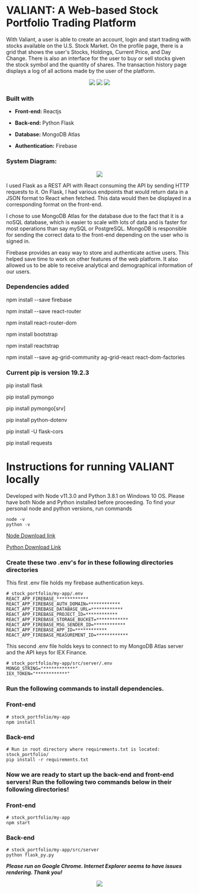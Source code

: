 # VALIANT: A Web-based Stock Portfolio Trading Platform

With Valiant, a user is able to create an account, login and start trading with stocks available on the U.S. Stock Market. On the profile page, there is a grid that shows the user's Stocks, Holdings, Current Price, and Day Change. There is also an interface for the user to buy or sell stocks given the stock symbol and the quantity of shares. The transaction history page displays a log of all actions made by the user of the platform.

<p align="center">
  <img src = "my-app/src/images/login.JPG">
  <img src = "my-app/src/images/profile_page.JPG">
  <img src = "my-app/src/images/transaction_history.JPG">
</p>

### Built with

* **Front-end:** Reactjs

* **Back-end:** Python Flask

* **Database:** MongoDB Atlas

* **Authentication:** Firebase

### System Diagram:
<p align="center">
  <img src = "my-app/src/images/stock_portfolio.png">
</p>

I used Flask as a REST API with React consuming the API by sending HTTP requests to it. On Flask, I had various endpoints that would return data in a JSON format to React when fetched. This data would then be displayed in a corresponding format on the front-end. 

I chose to use MongoDB Atlas for the database due to the fact that it is a noSQL database, which is easier to scale with lots of data and is faster for most operations than say mySQL or PostgreSQL. MongoDB is responsible for sending the correct data to the front-end depending on the user who is signed in.

Firebase provides an easy way to store and authenticate active users. This helped save time to work on other features of the web platform. It also allowed us to be able to receive analytical and demographical information of our users.

### Dependencies added 

npm install --save firebase

npm install --save react-router

npm install react-router-dom

npm install bootstrap

npm install reactstrap

npm install --save ag-grid-community ag-grid-react react-dom-factories

### Current pip is version 19.2.3
pip install flask

pip install pymongo

pip install pymongo[srv]

pip install python-dotenv

pip install -U flask-cors

pip install requests

# Instructions for running VALIANT locally

Developed with Node v11.3.0 and Python 3.8.1 on Windows 10 OS. Please have both Node and Python installed before proceeding. To find your personal node and python versions, run commands

```
node -v
python -v
```
[Node Download link](https://nodejs.org/en/download/)

[Python Download Link](https://www.python.org/downloads/)

### Create these two .env's for in these following directories directories

This first .env file holds my firebase authentication keys. 
```
# stock_portfolio/my-app/.env 
REACT_APP_FIREBASE_************
REACT_APP_FIREBASE_AUTH_DOMAIN=************
REACT_APP_FIREBASE_DATABASE_URL=************
REACT_APP_FIREBASE_PROJECT_ID=************
REACT_APP_FIREBASE_STORAGE_BUCKET=************
REACT_APP_FIREBASE_MSG_SENDER_ID=************
REACT_APP_FIREBASE_APP_ID=************
REACT_APP_FIREBASE_MEASUREMENT_ID=************
```

This second .env file holds keys to connect to my MongoDB Atlas server and the API keys for IEX Finance. 
```
# stock_portfolio/my-app/src/server/.env
MONGO_STRING="************"
IEX_TOKEN="************"
```

### Run the following commands to install dependencies.

### Front-end
```
# stock_portfolio/my-app
npm install
```

### Back-end 
```
# Run in root directory where requirements.txt is located: stock_portfolio/
pip install -r requirements.txt 
```


### Now we are ready to start up the back-end and front-end servers! Run the following two commands below in their following directories!

### Front-end 
```
# stock_portfolio/my-app
npm start
```

### Back-end 

```
# stock_portfolio/my-app/src/server
python flask_py.py
```

***Please run on Google Chrome. Internet Explorer seems to have issues rendering. Thank you!***

<p align="center">
  <img src = "my-app/src/images/server_start.JPG">
</p>




